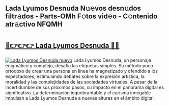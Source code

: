## Lada Lyumos Desnuda N𝚞𝚎vos desn𝚞dos filtr𝚊dos - Parts-OMh F𝚘tos vid𝚎o - C𝚘ntenido atr𝚊ctivo NFQMH

# <h2><a href="http://mb82g4s.tromn.icu/?c=Lada+Lyumos+Desnuda">🔗👉👉👉 Lada Lyumos Desnuda 🔗🔗</a></h2>

[![Lada Lyumos Desnuda nuevo](https://i.imgur.com/pEAQMta.gif)](http://mb82g4s.tromn.icu/?c=Lada+Lyumos+Desnuda)
Lada Lyumos Desnuda, un personaje enigmático y complejo, desafía las etiquetas simples. Su método poco ortodoxo de crear una persona en línea ha magnetizado y ofendido a los espectadores, estimulando debates sobre la expresión artística, la moralidad y las complejidades de las sociedades virtuales. A pesar de la incertidumbre de sus próximos pasos, su impacto en el panorama digital es significativo. La determinación inquebrantable y el carisma innegable impulsan a Lada Lyumos Desnuda a nuevas alturas en el ámbito digital.
